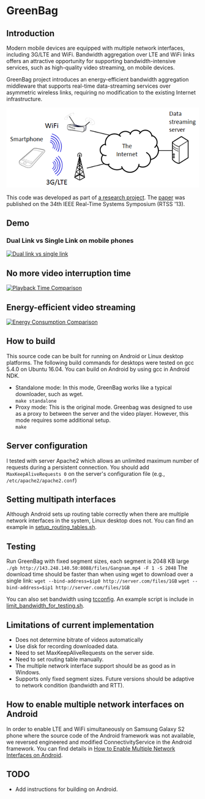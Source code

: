 
# GreenBag

## Introduction

Modern mobile devices are equipped with multiple network interfaces, including 3G/LTE and WiFi. Bandwidth aggregation over LTE and WiFi links offers an attractive opportunity for supporting bandwidth-intensive services, such as high-quality video streaming, on mobile devices.

GreenBag project introduces an energy-efficient bandwidth aggregation middleware that supports real-time data-streaming services over asymmetric wireless links, requiring no modification to the existing Internet infrastructure.

![Overview](docs/greenbag_overview.png)

This code was developed as part of [a research project](http://cps.kaist.ac.kr/greenbag). The [paper](http://cps.kaist.ac.kr/papers/13RTSS_GreenBag_PID2926259.pdf) was published on the 34th IEEE Real-Time Systems Symposium (RTSS '13).

## Demo

### Dual Link vs Single Link on mobile phones

[![Dual link vs single link](http://img.youtube.com/vi/m63600JUN-M/0.jpg)](https://www.youtube.com/watch?v=m63600JUN-M)

## No more video interruption time

[![Playback Time Comparison](http://img.youtube.com/vi/FMFNJi2X-Yc/0.jpg)](https://www.youtube.com/watch?v=FMFNJi2X-Yc)

## Energy-efficient video streaming

[![Energy Consumption Comparison](http://img.youtube.com/vi/MqXcb8vExsg/0.jpg)](https://www.youtube.com/watch?v=MqXcb8vExsg)

## How to build
This source code can be built for running on Android or Linux desktop platforms. The following build commands for desktops were tested on gcc 5.4.0 on Ubuntu 16.04. You can build on Android by using gcc in Android NDK.
* Standalone mode: In this mode, GreenBag works like a typical downloader, such as wget.  
`make standalone`
* Proxy mode: This is the original mode. Greenbag was designed to use as a proxy to between the server and the video player. However, this mode requires some additional setup.  
`make`

## Server configuration
I tested with server Apache2 which allows an unlimited maximum number of requests during a persistent connection. You should add `MaxKeepAliveRequests 0` on the server's configuration file (e.g., `/etc/apache2/apache2.conf`)

## Setting multipath interfaces
Although Android sets up routing table correctly when there are multiple network interfaces in the system, Linux desktop does not. You can find an example in [setup_routing_tables.sh](scripts/setup_routing_tables.sh).

## Testing
Run GreenBag with fixed segment sizes, each segment is 2048 KB large  
`./gb http://143.248.140.50:8088/files/Gangnam.mp4 -F 1 -S 2048` 
The download time should be faster than when using wget to download over a single link:
`wget --bind-address=$ip0 http://server.com/files/1GB`
`wget --bind-address=$ip1 http://server.com/files/1GB `

You can also set bandwidth using [tcconfig](https://github.com/thombashi/tcconfig). An example script is include in [limit_bandwidth_for_testing.sh](scripts/limit_bandwidth_for_testing.sh).

## Limitations of current implementation
* Does not determine bitrate of videos automatically
* Use disk for recording downloaded data.
* Need to set MaxKeepAliveRequests on the server side.
* Need to set routing table manually.
* The multiple network interface support should be as good as in Windows.
* Supports only fixed segment sizes. Future versions should be adaptive to network condition (bandwidth and RTT).

## How to enable multiple network interfaces on Android
In order to enable LTE and WiFi simultaneously on Samsung Galaxy S2 phone where the source code of the Android framework was not available, we reversed engineered and modified ConnectivityService in the Android framework. You can find details in [How to Enable Multiple Network Interfaces on Android](https://docs.google.com/document/d/1zpRF1jbZ6egCjiRn0DGuIvaAHzBEEisHnEoX3U4oupE/edit?usp=sharing).

## TODO
* Add instructions for building on Android.

